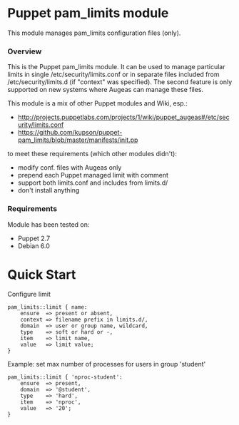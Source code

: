 # Puppet pam_limits module

This module manages pam_limits configuration files (only).

### Overview

This is the Puppet pam_limits module. It can be used to manage
particular limits in single /etc/security/limits.conf or in 
separate files included from /etc/security/limits.d (if "context"
was specified). The second feature is only supported on new
systems where Augeas can manage these files.

This module is a mix of other Puppet modules and Wiki, esp.:

* http://projects.puppetlabs.com/projects/1/wiki/puppet_augeas#/etc/security/limits.conf
* https://github.com/kupson/puppet-pam_limits/blob/master/manifests/init.pp

to meet these requirements (which other modules didn't):

* modify conf. files with Augeas only
* prepend each Puppet managed limit with comment
* support both limits.conf and includes from limits.d/
* don't install anything

### Requirements

Module has been tested on:

* Puppet 2.7
* Debian 6.0

# Quick Start

Configure limit

    pam_limits::limit { name:
        ensure  => present or absent,
        context => filename prefix in limits.d/,
        domain  => user or group name, wildcard, 
        type    => soft or hard or -,
        item    => limit name,
        value   => limit value;
    }

Example: set max number of processes for users in group 'student'

    pam_limits::limit { 'nproc-student':
        ensure  => present,
        domain  => '@student',
        type    => 'hard',
        item    => 'nproc',
        value   => '20';
    }
